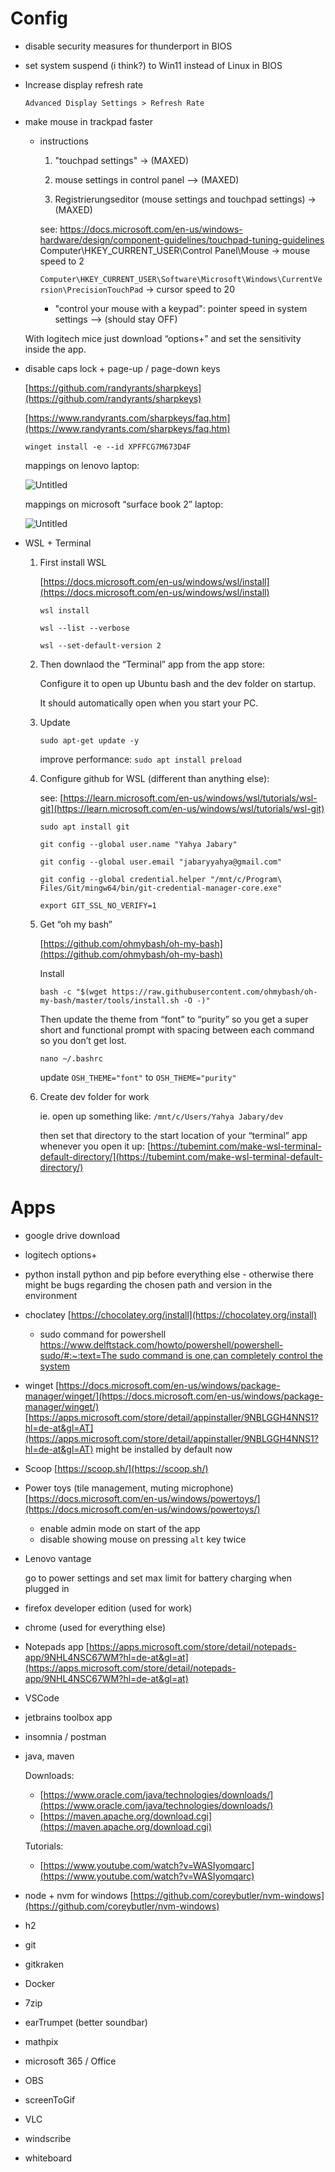 # Config

- disable security measures for thunderport in BIOS
- set system suspend (i think?) to Win11 instead of Linux in BIOS

- Increase display refresh rate

     `Advanced Display Settings > Refresh Rate`

- make mouse in trackpad faster

     - instructions

          1. "touchpad settings" -> (MAXED)

          2. mouse settings in control panel --> (MAXED)

          3. Registrierungseditor (mouse settings and touchpad settings) -> (MAXED)
       

          see: https://docs.microsoft.com/en-us/windows-hardware/design/component-guidelines/touchpad-tuning-guidelines
             Computer\HKEY_CURRENT_USER\Control Panel\Mouse -> mouse speed to 2

          `Computer\HKEY_CURRENT_USER\Software\Microsoft\Windows\CurrentVersion\PrecisionTouchPad` -> cursor speed to 20

          - "control your mouse with a keypad": pointer speed in system settings --> (should stay OFF)

     With logitech mice just download “options+” and set the sensitivity inside the app.

- disable caps lock + page-up / page-down keys

     [https://github.com/randyrants/sharpkeys](https://github.com/randyrants/sharpkeys)

     [https://www.randyrants.com/sharpkeys/faq.htm](https://www.randyrants.com/sharpkeys/faq.htm)

     `winget install -e --id XPFFCG7M673D4F`

     mappings on lenovo laptop:

     ![Untitled](assets/Untitled.png)

     mappings on microsoft “surface book 2” laptop:

     ![Untitled](assets/Untitled%201.png)

- WSL + Terminal

     1. First install WSL

           [https://docs.microsoft.com/en-us/windows/wsl/install](https://docs.microsoft.com/en-us/windows/wsl/install)

           `wsl install`

           `wsl --list --verbose`

           `wsl --set-default-version 2`

     2. Then downlaod the “Terminal” app from the app store:

           Configure it to open up Ubuntu bash and the dev folder on startup.

           It should automatically open when you start your PC.

     3. Update

           `sudo apt-get update -y`

           improve performance: `sudo apt install preload`

     4. Configure github for WSL (different than anything else):

           see: [https://learn.microsoft.com/en-us/windows/wsl/tutorials/wsl-git](https://learn.microsoft.com/en-us/windows/wsl/tutorials/wsl-git)

           `sudo apt install git`

           `git config --global user.name "Yahya Jabary"`

           `git config --global user.email "jabaryyahya@gmail.com"`

           `git config --global credential.helper "/mnt/c/Program\ Files/Git/mingw64/bin/git-credential-manager-core.exe"`

           `export GIT_SSL_NO_VERIFY=1`

     5. Get “oh my bash”

           [https://github.com/ohmybash/oh-my-bash](https://github.com/ohmybash/oh-my-bash)

           Install

           `bash -c "$(wget https://raw.githubusercontent.com/ohmybash/oh-my-bash/master/tools/install.sh -O -)"`

           Then update the theme from “font” to “purity” so you get a super short and functional prompt with spacing between each command so you don’t get lost.

           `nano ~/.bashrc`

           update `OSH_THEME="font"` to `OSH_THEME="purity"`

     6. Create dev folder for work

           ie. open up something like: `/mnt/c/Users/Yahya Jabary/dev`

           then set that directory to the start location of your “terminal” app whenever you open it up: [https://tubemint.com/make-wsl-terminal-default-directory/](https://tubemint.com/make-wsl-terminal-default-directory/)

# Apps

- google drive download
- logitech options+


- python
  install python and pip before everything else - otherwise there might be bugs regarding the chosen path and version in the environment
- choclatey
  [https://chocolatey.org/install](https://chocolatey.org/install)
     - sudo command for powershell
       [https://www.delftstack.com/howto/powershell/powershell-sudo/#:~:text=The sudo command is one,can completely control the system](https://www.delftstack.com/howto/powershell/powershell-sudo/#:~:text=The%20sudo%20command%20is%20one,can%20completely%20control%20the%20system)
- winget
  [https://docs.microsoft.com/en-us/windows/package-manager/winget/](https://docs.microsoft.com/en-us/windows/package-manager/winget/)
  [https://apps.microsoft.com/store/detail/appinstaller/9NBLGGH4NNS1?hl=de-at&gl=AT](https://apps.microsoft.com/store/detail/appinstaller/9NBLGGH4NNS1?hl=de-at&gl=AT)
  might be installed by default now
- Scoop
  [https://scoop.sh/](https://scoop.sh/)
- Power toys (tile management, muting microphone)
  [https://docs.microsoft.com/en-us/windows/powertoys/](https://docs.microsoft.com/en-us/windows/powertoys/)
     - enable admin mode on start of the app
     - disable showing mouse on pressing `alt` key twice
- Lenovo vantage

     go to power settings and set max limit for battery charging when plugged in

- firefox developer edition (used for work)
- chrome (used for everything else)

- Notepads app
  [https://apps.microsoft.com/store/detail/notepads-app/9NHL4NSC67WM?hl=de-at&gl=at](https://apps.microsoft.com/store/detail/notepads-app/9NHL4NSC67WM?hl=de-at&gl=at)
- VSCode
- jetbrains toolbox app
- insomnia / postman
- java, maven

     Downloads:

     - [https://www.oracle.com/java/technologies/downloads/](https://www.oracle.com/java/technologies/downloads/)
     - [https://maven.apache.org/download.cgi](https://maven.apache.org/download.cgi)

     Tutorials:

     - [https://www.youtube.com/watch?v=WASIyomqarc](https://www.youtube.com/watch?v=WASIyomqarc)

- node + nvm for windows
  [https://github.com/coreybutler/nvm-windows](https://github.com/coreybutler/nvm-windows)
- h2
- git
- gitkraken
- Docker

- 7zip
- earTrumpet (better soundbar)
- mathpix
- microsoft 365 / Office
- OBS
- screenToGif
- VLC
- windscribe
- whiteboard
